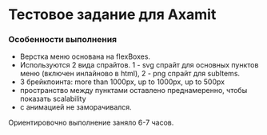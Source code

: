 # Тестовое задание для Axamit


### Особенности выполнения

- Верстка меню основана на flexBoxes. 
- Используются 2 вида спрайтов. 1 -  svg спрайт для основных пунктов меню (включен инлайново в html), 2 - png спрайт для subItems.
- 3 брейкпоинта: more than 1000px, up to 1000px, up to 500px
- пространство между пунктами оставлено преднамеренно, чтобы показать scalability
- c анимацией не заморачивался. 


Ориентировочно выполнение заняло 6-7 часов. 
